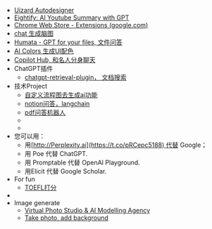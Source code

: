 - [Uizard Autodesigner](https://uizard.io/autodesigner/)
- [Eightify: AI Youtube Summary with GPT](https://chrome.google.com/webstore/detail/eightify-ai-youtube-summa/cdcpabkolgalpgeingbdcebojebfelgb)
- [Chrome Web Store - Extensions (google.com)](https://chrome.google.com/webstore/detail/glarity-summary-for-googl/cmnlolelipjlhfkhpohphpedmkfbobjc)
- [chat 生成脑图](https://www.chatmind.tech/)
- [Humata - GPT for your files, 文件问答](https://www.humata.ai/)
- [AI Colors 生成UI配色](https://aicolors.co/)
- [Copilot Hub, 和名人分身聊天](https://app.copilothub.co/home)
- ChatGPT插件
	- [chatgpt-retrieval-plugin， 文档搜索](https://github.com/openai/chatgpt-retrieval-plugin)
- 技术Project
	- [自定义流程图去生成ai功能](https://github.com/logspace-ai/langflow)
	- [notion问答，langchain](https://github.com/hwchase17/notion-qa)
	- [pdf问答机器人](https://github.com/mayooear/gpt4-pdf-chatbot-langchain)
	-
	-
- 您可以用：
	- 用[http://Perplexity.ai](https://t.co/pRCepc5188) 代替 Google；
	- 用 Poe 代替 ChatGPT.
	- 用 Promptable 代替 OpenAI Playground.
	- 用Elicit 代替 Google Scholar.
- For fun
	- [TOEFL打分](https://chatgpt-for-english-study.vercel.app/)
-
- Image generate
	- [Virtual Photo Studio & AI Modelling Agency](https://www.deepagency.com/?ref=producthunt)
	- [Take photo, add background](https://www.photoroom.com/)